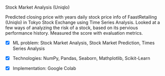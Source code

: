 Stock Market Analysis (Uniqlo)

Predicted closing price with years daily stock price info of FaastRetailing (Uniqlo) in Tokyo Stock Exchange using Time Series Analysis. 
Looked at a few ways of analyzing the risk of a stock, based on its pervious performance history. Measured the score with evaluation metrics. 

- [x]  ML problem:        Stock Market Analysis, Stock Market Prediction, Times Series Analysis
- [x]  Technologies:      NumPy, Pandas, Seaborn, Mathplotlib, Scikit-Learn
- [x]  Implementation:  Google Colab

